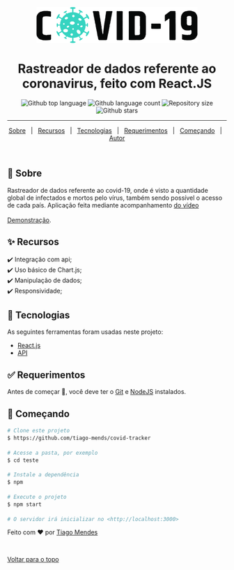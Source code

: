 <div align="center" id="top"> 
  <img src="https://github.com/tiago-mends/covid-tracker/blob/main/src/images/covid.png" alt="Covid Tracker" />
</div>

<h1 align="center">Rastreador de dados referente ao coronavirus, feito com React.JS</h1>

<p align="center">
  <img alt="Github top language" src="https://img.shields.io/github/languages/top/tiago-mends/covid-tracker">

  <img alt="Github language count" src="https://img.shields.io/github/languages/count/tiago-mends/covid-tracker">

  <img alt="Repository size" src="https://img.shields.io/github/repo-size/tiago-mends/covid-tracker">

  <img alt="Github stars" src="https://img.shields.io/github/stars/tiago-mends/covid-tracker" />
</p>

<hr>

<p align="center">
  <a href="#dart-sobre">Sobre</a> &#xa0; | &#xa0; 
  <a href="#sparkles-recursos">Recursos</a> &#xa0; | &#xa0;
  <a href="#rocket-tecnologias">Tecnologias</a> &#xa0; | &#xa0;
  <a href="#white_check_mark-requerimentos">Requerimentos</a> &#xa0; | &#xa0;
  <a href="#checkered_flag-começando">Começando</a> &#xa0; | &#xa0;
  <a href="https://github.com/tiago-mends" target="_blank">Autor</a>
</p>

<br>

## :dart: Sobre ##

Rastreador de dados referente ao covid-19, onde é visto a quantidade global de infectados e mortos pelo vírus, também sendo possível o acesso de cada país. Aplicação feita mediante acompanhamento <a href="https://www.youtube.com/watch?v=khJlrj3Y6Ls&ab_channel=JavaScriptMastery" target="_blank">do vídeo</a>
<br />
<br />
<a href="https://traqueurdecovid.netlify.app/" target="_blank">Demonstração</a>.

## :sparkles: Recursos ##

:heavy_check_mark: Integração com api;\
:heavy_check_mark: Uso básico de Chart.js;\
:heavy_check_mark: Manipulação de dados;\
:heavy_check_mark: Responsividade;

## :rocket: Tecnologias ##

As seguintes ferramentas foram usadas neste projeto:

- [React.js](https://pt-br.reactjs.org/)
- [API](https://covid19.mathdro.id/api)

## :white_check_mark: Requerimentos ##

Antes de começar :checkered_flag:, você deve ter o [Git](https://git-scm.com) e [NodeJS](https://nodejs.org/en/) instalados.

## :checkered_flag: Começando ##

```bash
# Clone este projeto
$ https://github.com/tiago-mends/covid-tracker

# Acesse a pasta, por exemplo
$ cd teste

# Instale a dependência
$ npm

# Execute o projeto
$ npm start

# O servidor irá inicializar no <http://localhost:3000>
```



Feito com :heart: por <a href="https://github.com/tiago-mends" target="_blank">Tiago Mendes</a>

&#xa0;

<a href="#top">Voltar para o topo</a>
